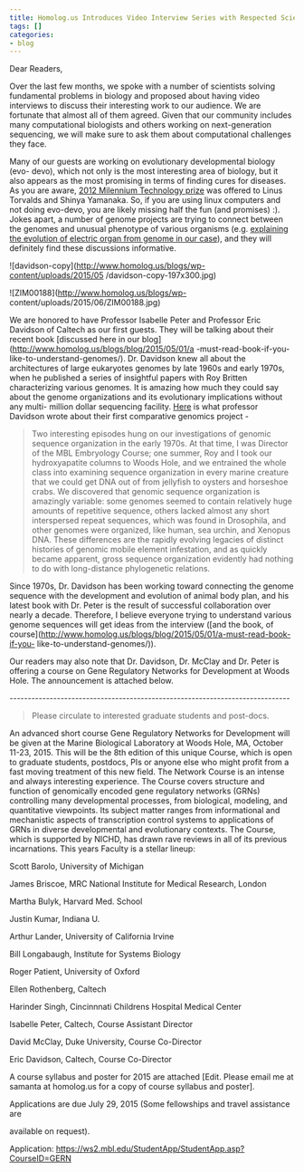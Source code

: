 ```yaml
---
title: Homolog.us Introduces Video Interview Series with Respected Scientists
tags: []
categories:
- blog
---
```

Dear Readers,
<!--more-->

Over the last few months, we spoke with a number of scientists solving
fundamental problems in biology and proposed about having video interviews to
discuss their interesting work to our audience. We are fortunate that almost
all of them agreed. Given that our community includes many computational
biologists and others working on next-generation sequencing, we will make sure
to ask them about computational challenges they face.

Many of our guests are working on evolutionary developmental biology (evo-
devo), which not only is the most interesting area of biology, but it also
appears as the most promising in terms of finding cures for diseases. As you
are aware, [2012 Milennium Technology
prize](https://en.wikipedia.org/wiki/Millennium_Technology_Prize) was offered
to Linus Torvalds and Shinya Yamanaka. So, if you are using linux computers
and not doing evo-devo, you are likely missing half the fun (and promises) :).
Jokes apart, a number of genome projects are trying to connect between the
genomes and unusual phenotype of various organisms (e.g. [explaining the
evolution of electric organ from genome in our
case](http://www.sciencemag.org/content/344/6191/1522)), and they will
definitely find these discussions informative.

![davidson-copy](http://www.homolog.us/blogs/wp-content/uploads/2015/05
/davidson-copy-197x300.jpg)

![ZIM00188](http://www.homolog.us/blogs/wp-
content/uploads/2015/06/ZIM00188.jpg)

We are honored to have Professor Isabelle Peter and Professor Eric Davidson of
Caltech as our first guests. They will be talking about their recent book
[discussed here in our blog](http://www.homolog.us/blogs/blog/2015/05/01/a
-must-read-book-if-you-like-to-understand-genomes/). Dr. Davidson knew all
about the architectures of large eukaryotes genomes by late 1960s and early
1970s, when he published a series of insightful papers with Roy Britten
characterizing various genomes. It is amazing how much they could say about
the genome organizations and its evolutionary implications without any multi-
million dollar sequencing facility.
[Here](http://www.ncbi.nlm.nih.gov/pmc/articles/PMC3340058/) is what professor
Davidson wrote about their first comparative genomics project -

> Two interesting episodes hung on our investigations of genomic sequence
organization in the early 1970s. At that time, I was Director of the MBL
Embryology Course; one summer, Roy and I took our hydroxyapatite columns to
Woods Hole, and we entrained the whole class into examining sequence
organization in every marine creature that we could get DNA out of from
jellyfish to oysters and horseshoe crabs. We discovered that genomic sequence
organization is amazingly variable: some genomes seemed to contain relatively
huge amounts of repetitive sequence, others lacked almost any short
interspersed repeat sequences, which was found in Drosophila, and other
genomes were organized, like human, sea urchin, and Xenopus DNA. These
differences are the rapidly evolving legacies of distinct histories of genomic
mobile element infestation, and as quickly became apparent, gross sequence
organization evidently had nothing to do with long-distance phylogenetic
relations.

Since 1970s, Dr. Davidson has been working toward connecting the genome
sequence with the development and evolution of animal body plan, and his
latest book with Dr. Peter is the result of successful collaboration over
nearly a decade. Therefore, I believe everyone trying to understand various
genome sequences will get ideas from the interview ([and the book, of
course](http://www.homolog.us/blogs/blog/2015/05/01/a-must-read-book-if-you-
like-to-understand-genomes/)).

Our readers may also note that Dr. Davidson, Dr. McClay and Dr. Peter is
offering a course on Gene Regulatory Networks for Development at Woods Hole.
The announcement is attached below.

\-----------------------------------------------------------------------------

> Please circulate to interested graduate students and post-docs.

An advanced short course Gene Regulatory Networks for Development will be
given at the Marine Biological Laboratory at Woods Hole, MA, October 11-23,
2015. This will be the 8th edition of this unique Course, which is open to
graduate students, postdocs, PIs or anyone else who might profit from a fast
moving treatment of this new field. The Network Course is an intense and
always interesting experience. The Course covers structure and function of
genomically encoded gene regulatory networks (GRNs) controlling many
developmental processes, from biological, modeling, and quantitative
viewpoints. Its subject matter ranges from informational and mechanistic
aspects of transcription control systems to applications of GRNs in diverse
developmental and evolutionary contexts. The Course, which is supported by
NICHD, has drawn rave reviews in all of its previous incarnations. This years
Faculty is a stellar lineup:

Scott Barolo, University of Michigan

James Briscoe, MRC National Institute for Medical Research, London

Martha Bulyk, Harvard Med. School

Justin Kumar, Indiana U.

Arthur Lander, University of California Irvine

Bill Longabaugh, Institute for Systems Biology

Roger Patient, University of Oxford

Ellen Rothenberg, Caltech

Harinder Singh, Cincinnnati Childrens Hospital Medical Center

Isabelle Peter, Caltech, Course Assistant Director

David McClay, Duke University, Course Co-Director

Eric Davidson, Caltech, Course Co-Director

A course syllabus and poster for 2015 are attached [Edit. Please email me at
samanta at homolog.us for a copy of course syllabus and poster].

Applications are due July 29, 2015 (Some fellowships and travel assistance are

available on request).

Application: <https://ws2.mbl.edu/StudentApp/StudentApp.asp?CourseID=GERN>

